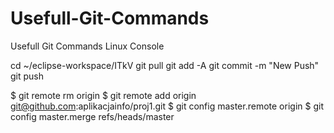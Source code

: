 # Usefull-Git-Commands
Usefull Git Commands Linux Console



cd ~/eclipse-workspace/ITkV
git pull
git add -A
git commit -m "New Push"
git push






$ git remote rm origin
$ git remote add origin git@github.com:aplikacjainfo/proj1.git
$ git config master.remote origin
$ git config master.merge refs/heads/master
